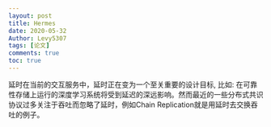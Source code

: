 ```yaml
---
layout: post
title: Hermes
date: 2020-05-32
Author: Levy5307
tags: [论文]
comments: true
toc: true
---
```


延时在当前的交互服务中，延时正在变为一个至关重要的设计目标, 比如: 在可靠性存储上运行的深度学习系统将受到延迟的深远影响。然而最近的一些分布式共识协议过多关注于吞吐而忽略了延时，例如Chain Replication就是用延时去交换吞吐的例子。
